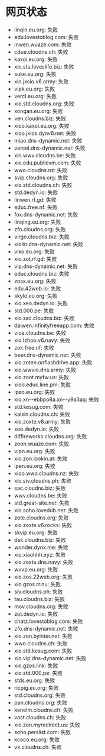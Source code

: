 # 网页状态
- linqin.eu.org: 失败
- edu.lovestoblog.com: 失败
- inwen.wuaze.com: 失败
- cdue.cloudns.ch: 失败
- kaxoi.eu.org: 失败
- xio.stu.loveslife.biz: 失败
- suke.eu.org: 失败
- xio.jxsio.v6.army: 失败
- vipk.eu.org: 失败
- vercl.eu.org: 失败
- xio.std.cloudns.org: 失败
- xongan.eu.org: 失败
- ven.cloudns.biz: 失败
- xioo.kaxoi.eu.org: 失败
- xioo.jxios.dynv6.net: 失败
- miao.dns-dynamic.net: 失败
- vercel.dns-dynamic.net: 失败
- xio.wwv.cloudns.be: 失败
- xio.edu.publicvm.com: 失败
- wwo.cloudns.nz: 失败
- svip.cloudns.org: 失败
- xio.std.cloudns.ch: 失败
- std.dedyn.io: 失败
- linwen.rf.gd: 失败
- educ.free.nf: 失败
- fox.dns-dynamic.net: 失败
- linqing.eu.org: 失败
- zfo.cloudns.org: 失败
- virgo.cloudns.biz: 失败
- xiolin.dns-dynamic.net: 失败
- viko.eu.org: 失败
- xio.zot.rf.gd: 失败
- vip.dns-dynamic.net: 失败
- educ.cloudns.biz: 失败
- zosx.eu.org: 失败
- edu.42web.io: 失败
- skyle.eu.org: 失败
- xio.xeo.dedyn.io: 失败
- std.000.pe: 失败
- xio.sac.cloudns.biz: 失败
- daiwen.infinityfreeapp.com: 失败
- vice.cloudns.be: 失败
- xio.lzhoo.v6.navy: 失败
- zok.free.nf: 失败
- beer.dns-dynamic.net: 失败
- xio.zoten.onflashdrive.app: 失败
- xio.wwvio.dns.army: 失败
- xio.zoot.myfw.us: 失败
- xioo.educ.line.pm: 失败
- ipzo.eu.org: 失败
- xio.xn--ebbpo8a.xn--y9a3aq: 失败
- std.kesug.com: 失败
- kaixin.cloudns.ch: 失败
- xio.zoxte.v6.army: 失败
- xeo.dedyn.io: 失败
- diffireworks.cloudns.org: 失败
- zoon.wuaze.com: 失败
- vipn.eu.org: 失败
- xio.zon.lookin.at: 失败
- ipen.eu.org: 失败
- xioo.wwo.cloudns.nz: 失败
- xio.siv.cloudns.ph: 失败
- sac.cloudns.biz: 失败
- wwv.cloudns.be: 失败
- std.great-site.net: 失败
- xio.soho.lovedub.net: 失败
- zote.cloudns.org: 失败
- xio.zoxte.v6.rocks: 失败
- skvip.eu.org: 失败
- dsk.cloudns.biz: 失败
- wonder.dynx.me: 失败
- xio.xiaohhh.xyz: 失败
- xio.zoxte.dns.navy: 失败
- wvvp.eu.org: 失败
- xio.zos.22web.org: 失败
- xio.gzos.rr.nu: 失败
- siv.cloudns.ph: 失败
- tau.cloudns.biz: 失败
- mov.cloudns.org: 失败
- zot.dedyn.io: 失败
- chatz.lovestoblog.com: 失败
- zfo.dns-dynamic.net: 失败
- xio.zon.byinter.net: 失败
- wwo.cloudns.ch: 失败
- xio.std.kesug.com: 失败
- xio.vip.dns-dynamic.net: 失败
- xio.gzos.link: 失败
- xio.std.000.pe: 失败
- stds.eu.org: 失败
- ricpig.eu.org: 失败
- std.cloudns.org: 失败
- pan.cloudns.org: 失败
- kenelm.cloudns.ch: 失败
- vast.cloudns.ch: 失败
- xio.zon.myredirect.us: 失败
- soho.perslist.com: 失败
- kcoco.eu.org: 失败
- vx.cloudns.ch: 失败
